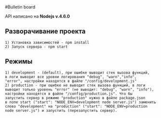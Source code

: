#Bulletin board

API написано на **Nodejs v.4.6.0**

## Разворачивание проекта

    1) Установка зависимостей - npm install
    2) Запуск сервера - npm start
    
## Режимы

    1) development - (default), при ошибке выводит стек вызова функций,
    в логи выводит все уровни логирования "debug", "warn","info",
    "error", настройки находятся в файле "/config/development.js"
    2) production - при ошибке не выводит стек вызова функций, в логи
    выводит только уровень "error" (не выводит: "debug", "warn", "info"),
    настройки находятся в файле "/config/production.js". Что бы
    запустить сервер в режиме "production" нужно в файле package.json
    в поле start ("start": "NODE_ENV=development node server.js") заменить
    слово "development" на "production" ("start": "NODE_ENV=production
    node server.js") и запустить (перезапустить сервер).